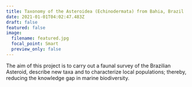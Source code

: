 ```yaml
---
title: Taxonomy of the Asteroidea (Echinodermata) from Bahia, Brazil
date: 2021-01-01T04:02:47.483Z
draft: false
featured: false
image:
  filename: featured.jpg
  focal_point: Smart
  preview_only: false
---
```

The aim of this project is to carry out a faunal survey of the Brazilian Asteroid, describe new taxa and to characterize local populations; thereby, reducing the knowledge gap in marine biodiversity.
